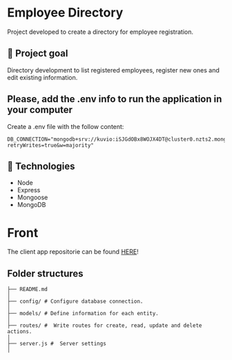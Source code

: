 # Employee Directory

Project developed to create a directory for employee registration.

## 🎯 Project goal

Directory development to list registered employees, register new ones and edit existing information.

## Please, add the .env info to run the application in your computer

Create a .env file with the follow content:

```
DB_CONNECTION="mongodb+srv://kuvio:iSJGdOBx8WOJX4DT@cluster0.nzts2.mongodb.net/myFirstDatabase?retryWrites=true&w=majority"
```

## 🚀 Technologies

- Node
- Express
- Mongoose
- MongoDB

# Front

The client app repositorie can be found <a target="_blank" href="https://github.com/lauraferraz5/sample-project-front">HERE</a>!

## Folder structures

```
├── README.md
│
├── config/ # Configure database connection.
│
├── models/ # Define information for each entity.
│
├── routes/ #  Write routes for create, read, update and delete actions.
│
├── server.js #  Server settings
│


```

